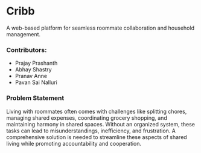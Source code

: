# Cribb
A web-based platform for seamless roommate collaboration and household management.

### Contributors:
- Prajay Prashanth
- Abhay Shastry
- Pranav Anne
- Pavan Sai Nalluri

### Problem Statement
Living with roommates often comes with challenges like splitting chores, managing shared expenses, coordinating grocery shopping, and maintaining harmony in shared spaces. Without an organized system, these tasks can lead to misunderstandings, inefficiency, and frustration. A comprehensive solution is needed to streamline these aspects of shared living while promoting accountability and cooperation.


